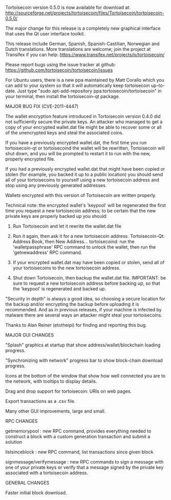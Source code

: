 Tortoisecoin version 0.5.0 is now available for download at:
http://sourceforge.net/projects/tortoisecoin/files/Tortoisecoin/tortoisecoin-0.5.0/

The major change for this release is a completely new graphical interface that uses the Qt user interface toolkit.

This release include German, Spanish, Spanish-Castilian, Norwegian and Dutch translations. More translations are welcome; join the project at Transifex if you can help:
https://www.transifex.net/projects/p/tortoisecoin/

Please report bugs using the issue tracker at github:
https://github.com/tortoisecoin/tortoisecoin/issues

For Ubuntu users, there is a new ppa maintained by Matt Corallo which you can add to your system so that it will automatically keep tortoisecoin up-to-date.  Just type "sudo apt-add-repository ppa:tortoisecoin/tortoisecoin" in your terminal, then install the tortoisecoin-qt package.

MAJOR BUG FIX  (CVE-2011-4447)

The wallet encryption feature introduced in Tortoisecoin version 0.4.0 did not sufficiently secure the private keys. An attacker who
managed to get a copy of your encrypted wallet.dat file might be able to recover some or all of the unencrypted keys and steal the
associated coins.

If you have a previously encrypted wallet.dat, the first time you run tortoisecoin-qt or tortoisecoind the wallet will be rewritten, Tortoisecoin will
shut down, and you will be prompted to restart it to run with the new, properly encrypted file.

If you had a previously encrypted wallet.dat that might have been copied or stolen (for example, you backed it up to a public
location) you should send all of your tortoisecoins to yourself using a new tortoisecoin address and stop using any previously generated addresses.

Wallets encrypted with this version of Tortoisecoin are written properly.

Technical note: the encrypted wallet's 'keypool' will be regenerated the first time you request a new tortoisecoin address; to be certain that the
new private keys are properly backed up you should:

1. Run Tortoisecoin and let it rewrite the wallet.dat file

2. Run it again, then ask it for a new tortoisecoin address.
Tortoisecoin-Qt: Address Book, then New Address...
tortoisecoind: run the 'walletpassphrase' RPC command to unlock the wallet,  then run the 'getnewaddress' RPC command.

3. If your encrypted wallet.dat may have been copied or stolen, send  all of your tortoisecoins to the new tortoisecoin address.

4. Shut down Tortoisecoin, then backup the wallet.dat file.
IMPORTANT: be sure to request a new tortoisecoin address before backing up, so that the 'keypool' is regenerated and backed up.

"Security in depth" is always a good idea, so choosing a secure location for the backup and/or encrypting the backup before uploading it is recommended. And as in previous releases, if your machine is infected by malware there are several ways an attacker might steal your tortoisecoins.

Thanks to Alan Reiner (etotheipi) for finding and reporting this bug.

MAJOR GUI CHANGES

"Splash" graphics at startup that show address/wallet/blockchain loading progress.

"Synchronizing with network" progress bar to show block-chain download progress.

Icons at the bottom of the window that show how well connected you are to the network, with tooltips to display details.

Drag and drop support for tortoisecoin: URIs on web pages.

Export transactions as a .csv file.

Many other GUI improvements, large and small.

RPC CHANGES

getmemorypool : new RPC command, provides everything needed to construct a block with a custom generation transaction and submit a solution

listsinceblock : new RPC command, list transactions since given block

signmessage/verifymessage : new RPC commands to sign a message with one of your private keys or verify that a message signed by the private key associated with a tortoisecoin address.

GENERAL CHANGES

Faster initial block download.
